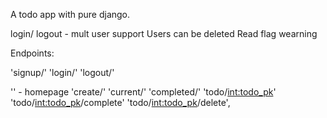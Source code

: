 A todo app with pure django.

login/ logout - mult user support
Users can be deleted
Read flag wearning


Endpoints:

'signup/'
'login/'
'logout/'


'' - homepage
'create/'
'current/'
'completed/'
'todo/<int:todo_pk>'
'todo/<int:todo_pk>/complete'
'todo/<int:todo_pk>/delete',